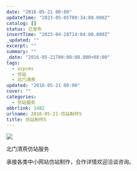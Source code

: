 ```yaml
---
date: "2016-05-21 00:00"
updateTime: "2023-05-05T00:34:00.000Z"
catalog: []
status: 已发布
insertTime: "2023-04-28T14:04:00.000Z"
_updated: ""
excerpt: ""
summary: ""
_date: "2016-05-21T00:00:00.000+08:00"
tags:
  - aspcms
  - 仿站
  - 北门清燕
updated: "2016-05-21 00:00"
cover: ""
categories:
  - 仿站服务
abbrlink: 1482
urlname: 2016-05-21-仿站制作5
title: 仿站制作5
---
```


![](http://ww1.sinaimg.cn/large/4eed32f2jw1f43ag2ttsfj206o08wt8w.jpg)

北门清燕仿站服务

承接各类中小网站仿站制作，合作详情欢迎洽谈咨询。
